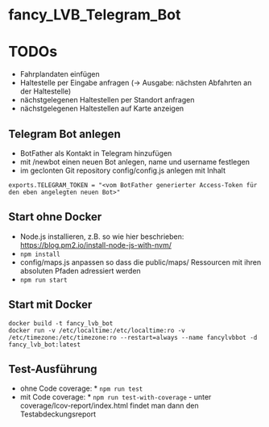 # fancy_LVB_Telegram_Bot

# TODOs

 * Fahrplandaten einfügen
 * Haltestelle per Eingabe anfragen (-> Ausgabe: nächsten Abfahrten an der Haltestelle)
 * nächstgelegenen Haltestellen per Standort anfragen
 * nächstgelegenen Haltestellen auf Karte anzeigen

## Telegram Bot anlegen

 * BotFather als Kontakt in Telegram hinzufügen
 * mit /newbot einen neuen Bot anlegen, name und username festlegen
 * im geclonten Git repository config/config.js anlegen mit Inhalt
```
exports.TELEGRAM_TOKEN = "<vom BotFather generierter Access-Token für den eben angelegten neuen Bot>"
```

## Start ohne Docker
 * Node.js installieren, z.B. so wie hier beschrieben: https://blog.pm2.io/install-node-js-with-nvm/
 * `npm install`
 * config/maps.js anpassen so dass die public/maps/ Ressourcen mit ihren absoluten Pfaden adressiert werden
 * `npm run start`


## Start mit Docker

```
docker build -t fancy_lvb_bot
docker run -v /etc/localtime:/etc/localtime:ro -v /etc/timezone:/etc/timezone:ro --restart=always --name fancylvbbot -d fancy_lvb_bot:latest
```

## Test-Ausführung

 * ohne Code coverage: * `npm run test`
 * mit Code coverage: * `npm run test-with-coverage` - unter coverage/lcov-report/index.html findet man dann den Testabdeckungsreport
